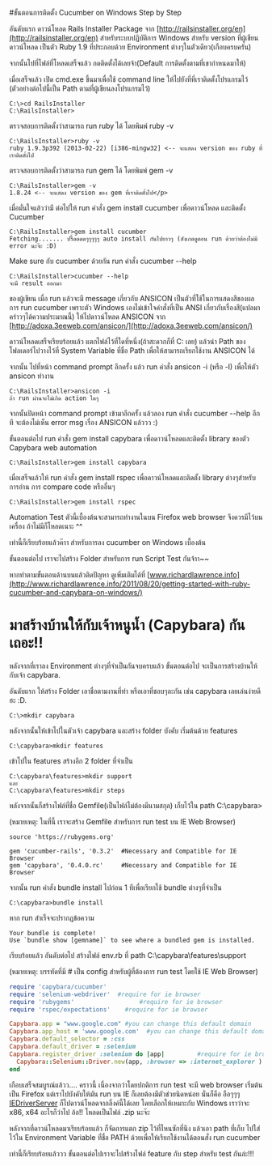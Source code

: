 #ขั้นตอนการติดตั้ง Cucumber on Windows Step by Step

อันดับแรก ดาวน์โหลด Rails Installer Package จาก [http://railsinstaller.org/en](http://railsinstaller.org/en) สำหรับระบบปฏิบัติการ Windows สำหรับ version ที่ผู้เขียนดาวน์โหลด เป็นตัว Ruby 1.9 ที่ประกอบด้วย Environment ต่างๆในตัวเดียว(เกือบครบครัน)

จากนั้นไปที่ไฟล์ที่โหลดเสร็จแล้ว กดติดตั้งได้เลยจ้า(Default การติดตั้งตามที่เขากำหนดมาให้) 

เมื่อเสร็จแล้ว เปิด cmd.exe ขึ้นมาเพื่อใช้ command line ให้ไปยังที่ที่เราติดตั้งโปรแกรมไว้ (ตัวอย่างต่อไปนี้เป็น Path ตามที่ผู้เขียนลงโปรแกรมไว้)

```
C:\>cd RailsInstaller
C:\RailsInstaller>
```

ตรวจสอบการติดตั้งว่าสามารถ run ruby ได้ โดยพิมพ์ ruby -v

```
C:\RailsInstaller>ruby -v
ruby 1.9.3p392 (2013-02-22) [i386-mingw32] <-- จะแสดง version ของ ruby ที่เราติดตั้งไป
```

ตรวจสอบการติดตั้งว่าสามารถ run gem ได้ โดยพิมพ์ gem -v

```
C:\RailsInstaller>gem -v
1.8.24 <-- จะแสดง version ของ gem ที่เราติดตั้งไป</p>
```

เมื่อมั่นใจแล้วว่ามี ต่อไปให้ run คำสั่ง gem install cucumber เพื่อดาวน์โหลด และติดตั้ง Cucumber

```
C:\RailsInstaller>gem install cucumber
Fetching....... ปรื้ดดดดๆๆๆๆๆ auto install กันไปยาวๆ (สังเกตดูตอน run ด้วยว่าต้องไม่มี error นะจ๊ะ :D)
```   

Make sure กับ cucumber ด้วยกัน run คำสั่ง cucumber --help  

```
C:\RailsInstaller>cucumber --help
จะมี result ออกมา
```   

ของผู้เขียน เมื่อ run แล้วจะมี message เกี่ยวกับ ANSICON เป็นตัวที่ใช้ในการแสดงสีของผลการ run cucumber เพราะตัว Windows เองไม่เข้าใจคำสั่งที่เป็น ANSI เกี่ยวกับเรื่องสี(แปลมาคร่าวๆได้ความประมาณนี้) ให้ไปดาวน์โหลด ANSICON จาก [http://adoxa.3eeweb.com/ansicon/](http://adoxa.3eeweb.com/ansicon/)

ดาวน์โหลดเสร็จเรียบร้อยแล้ว แตกไฟล์ไว้ที่ใดที่หนึ่ง(ถ้าสะดวกก็ที่ C: เลย) แล้วนำ Path ของโฟลเดอร์ไปวางไว้ที่ System Variable ที่ชื่อ Path เพื่อให้สามารถเรียกใช้งาน ANSICON ได้

จากนั้น ไปที่หน้า command prompt อีกครั้ง แล้ว run คำสั่ง ansicon -i (หรือ -I) เพื่อให้ตัว ansicon ทำงาน
   
```
C:\RailsInstaller>ansicon -i
ถ้า run ผ่านจะไม่เกิด action ใดๆ
```     

จากนั้นปิดหน้า command prompt เข้ามาอีกครั้ง แล้วลอง run คำสั่ง cucumber --help อีกที จะต้องไม่เห็น error msg เรื่อง ANSICON แล้ววว :)

ขั้นตอนต่อไป run คำสั่ง gem install capybara เพื่อดาวน์โหลดและติดตั้ง library ของตัว Capybara web automation 

```
C:\RailsInstaller>gem install capybara
```  

เมื่อเสร็จแล้วให้ run คำสั่ง gem install rspec เพื่อดาวน์โหลดและติดตั้ง library ต่างๆสำหรับการอ่าน การ compare code หรืออื่นๆ

```
C:\RailsInstaller>gem install rspec
```  

Automation Test ตัวนี้เบื้องต้นจะสามารถทำงานในบน Firefox web browser จึงควรมีไว้บนเครื่อง ถ้าไม่มีก็โหลดเนาะ ^^

เท่านี้ก็เรียบร้อยแล้วค๊าา สำหรับการลง cucumber on Windows เบื้องต้น

ขั้นตอนต่อไป เราจะไปสร้าง Folder สำหรับการ run Script Test กันจ้าา~~

หากทำตามขั้นตอนด้านบนแล้วติดปัญหา ดูเพิ่มเติมได้ที่
[www.richardlawrence.info](http://www.richardlawrence.info/2011/08/20/getting-started-with-ruby-cucumber-and-capybara-on-windows/)



# มาสร้างบ้านให้กับเจ้าหนูน้ำ (Capybara) กันเถอะ!!

หลังจากที่เราลง Environment ต่างๆที่จำเป็นกันจบครบแล้ว ขั้นตอนต่อไป จะเป็นการสร้างบ้านให้กับเจ้า capybara.

อันดับแรก ให้สร้าง Folder เอาชื่อตามงานที่ทำ หรือเอาที่ชอบๆละกัน เช่น capybara เลยเล่นง่ายดีฮะ :D.

```
C:\>mkdir capybara
```

หลังจากนั้นให้เข้าไปในตัวเจ้า capybara และสร้าง folder บังคับ เริ่มต้นด้วย features

```
C:\capybara>mkdir features
```

เข้าไปใน features สร้างอีก 2 folder ที่จำเป็น

```
C:\capybara\features>mkdir support
และ
C:\capybara\features>mkdir steps
```

หลังจากนั้นก็สร้างไฟล์ที่ชื่อ Gemfile(เป็นไฟล์ไม่ต้องมีนามสกุล) เก็บไว้ใน path C:\capybara>

(หมายเหตุ: ในที่นี้ เราจะสร้าง Gemfile สำหรับการ run test บน IE Web Browser)

```gem
source 'https://rubygems.org'

gem 'cucumber-rails', '0.3.2'  #Necessary and Compatible for IE Browser
gem 'capybara', '0.4.0.rc'     #Necessary and Compatible for IE Browser
```

จากนั้น run คำสัง bundle install ไปก่อน 1 ทีเพื่อเรียกใช้ bundle ต่างๆที่จำเป็น

```
C:\capybara>bundle install
```

หาก run สำเร็จจะปรากฎข้อความ
```
Your bundle is complete!
Use `bundle show [gemname]` to see where a bundled gem is installed.
```

เรียบร้อยแล้ว อันดับต่อไป สร้างไฟล์ env.rb ที่ path C:\capybara\features\support

(หมายเหตุ: บรรทัดที่มี # เป็น config สำหรับผู้ที่ต้องการ run test โดยใช้ IE Web Browser)

```ruby
require 'capybara/cucumber'
require 'selenium-webdriver'  #require for ie browser
require 'rubygems'				    #require for ie browser
require 'rspec/expectations'	#require for ie browser

Capybara.app = "www.google.com" #you can change this default domain
Capybara.app_host = 'www.google.com'  #you can change this default domain
Capybara.default_selector = :css
Capybara.default_driver = :selenium
Capybara.register_driver :selenium do |app|			#require for ie browser
  Capybara::Selenium::Driver.new(app, :browser => :internet_explorer )
end
```

เกือบเสร็จสมบูรณ์แล้วว....
คราวนี้ เนื่องจากว่าโดยปกติการ run test จะมี web browser เริ่มต้นเป็น Firefox 
แต่เราไปบังคับให้มัน run บน IE ก็เลยต้องมีตัวช่วยนิดหน่อย นั่นก็คือ อือๆๆๆ [IEDriverServer](https://code.google.com/p/selenium/downloads/list)
ก็ไปดาวน์โหลดจากลิ้งค์นี้ได้เลย โดยเลือกให้เหมาะกับ Windows เราว่าจะ x86, x64 อะไรก็ว่าไป อ้อ!! โหลดเป็นไฟล์ .zip นะจ๊ะ

หลังจากที่ดาวน์โหลดมาเรียบร้อยแล้ว ก็จัดการแตก zip ไว้ที่ไหนซักที่นึง 
แล้วเอา path ที่เก็บ ไปใส่ไว้ใน Environment Variable ที่ชื่อ PATH ด้วยเพื่อให้เรียกใช้งานได้ตอนสั่ง run cucumber

เท่านี้ก็เรียบร้อยแล้ววว
ขั้นตอนต่อไปเราจะไปสร้างไฟล์ feature กับ step สำหรับ test กันล่ะ!!!
